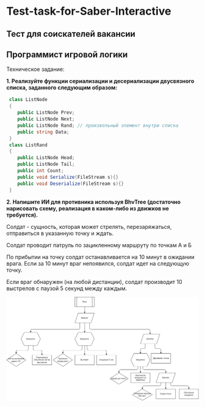 # Test-task-for-Saber-Interactive
## Тест для соискателей вакансии
## Программист игровой логики
Техническое задание:

**1. Реализуйте функции сериализации и десериализации двусвязного списка, заданного следующим
образом:**
``` c#
 class ListNode
 {
    public ListNode Prev;
    public ListNode Next;
    public ListNode Rand; // произвольный элемент внутри списка
    public string Data;
 }
 class ListRand
 {
    public ListNode Head;
    public ListNode Tail;
    public int Count;
    public void Serialize(FileStream s){}
    public void Deserialize(FileStream s){}
 }
 ```

**2. Напишите ИИ для противника используя BhvTree (достаточно нарисовать схему, реализация в каком-либо из движков не требуется).**
   
Солдат - сущность, которая может стрелять, перезаряжаться, отправиться в указанную точку и ждать.

Солдат проводит патруль по зацикленному маршруту по точкам А и Б

По прибытии на точку солдат останавливается на 10 минут в ожидании врага. Если за 10 минут враг непоявился, солдат идет на следующую точку.

Если враг обнаружен (на любой дистанции), солдат производит 10 выстрелов с паузой 5 секунд между каждым.

![Task2](./Task2/Task2.png)
